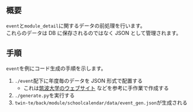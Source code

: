 ## 概要

`event`と`module_detail`に関するデータの前処理を行います。  
これらのデータは DB に保存されるのではなく JSON として管理されます。

## 手順

`event`を例にコード生成の手順を示します。

1. `./event`配下に年度毎のデータを JSON 形式で配置する
   - これは[筑波大学のウェブサイト](https://www.tsukuba.ac.jp/campuslife/calendar-school/) などを参考に手作業で作成する
2. `./generate.py`を実行する
3. `twin-te/back/module/schoolcalendar/data/event_gen.json`が生成される
